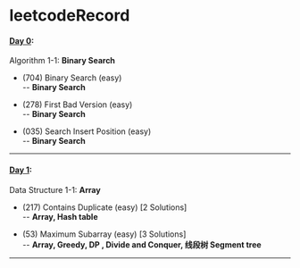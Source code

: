 # leetcodeRecord

#### [Day 0](https://github.com/toysad/leetcodeRecord/blob/20a2770300001bf8db87936f2331a21aa53e8224/20220226-day0.ipynb): 

Algorithm 1-1: **Binary Search**

- (704) Binary Search  (easy)    
        -- **Binary Search**    

- (278) First Bad Version   (easy)   
        -- **Binary Search**    

- (035) Search Insert Position   (easy)   
        -- **Binary Search**   
____

#### [Day 1](https://github.com/toysad/leetcodeRecord/blob/20a2770300001bf8db87936f2331a21aa53e8224/20220227-day1.ipynb): 

Data Structure 1-1: **Array** 

- (217) Contains Duplicate  (easy)        [2 Solutions]           
        -- **Array, Hash table**   

- (53) Maximum Subarray  (easy)           [3 Solutions]    
        -- **Array, Greedy, DP , Divide and Conquer, 线段树 Segment tree**  
___
